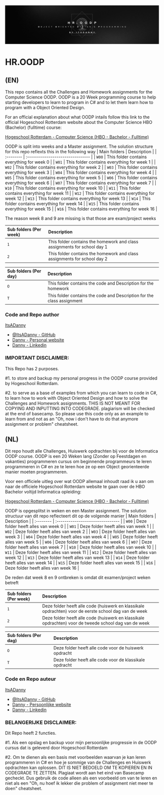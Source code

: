 
![OODP logo](https://github.com/ItsADanny/HR.OODP/blob/main/HR.OODP-Banner.png?raw=true)


# HR.OODP

## (EN)
This repo contains all the Challenges and Homework assignments for the Computer Science OODP. OODP is a 20 Week programming course to help starting developers to learn to program in C# and to let them learn how to program with a Object Oriented Design.

For an official explanation about what OODP intails follow this link to the official Hogeschool Rotterdam website about the Computer Science HBO (Bachelor) (fulltime) course:

[Hogeschool Rotterdam - Computer Science (HBO - Bachelor - Fulltime)](https://www.hogeschoolrotterdam.nl/opleidingen/bachelor/informatica/voltijd/)

OODP is split into weeks and a Master assignment.
The solution structure for this repo reflexts this in the following way
| Main folders | Description                       |
| :-------- | :-------------------------------- |
| `W00` | This folder contains everything for week 0 |
| `W01` | This folder contains everything for week 1 |
| `W02` | This folder contains everything for week 2 |
| `W03` | This folder contains everything for week 3 |
| `W04` | This folder contains everything for week 4 |
| `W05` | This folder contains everything for week 5 |
| `W06` | This folder contains everything for week 6 |
| `W07` | This folder contains everything for week 7 |
| `W10` | This folder contains everything for week 10 |
| `W11` | This folder contains everything for week 11 |
| `W12` | This folder contains everything for week 12 |
| `W13` | This folder contains everything for week 13 |
| `W14` | This folder contains everything for week 14 |
| `W15` | This folder contains everything for week 15 |
| `W16` | This folder contains everything for week 16 |

The reason week 8 and 9 are missing is that those are exam/project weeks


| Sub folders (Per week) | Description                       |
| :-------- | :-------------------------------- |
| `1` | This folder contains the homework and class assignments for school day 1 |
| `2` | This folder contains the homework and class assignments for school day 2 |

| Sub folders (Per day) | Description                       |
| :-------- | :-------------------------------- |
| `O` | This folder contains the code and Description for the homework |
| `T` | This folder contains the code and Description for the class assignment |

### Code and Repo author

[ItsADanny]()
- [@ItsADanny - GitHub](https://github.com/ItsADanny)
- [Danny - Personal website](https://ddesnoo.nl)
- [Danny - Linkedin](https://www.linkedin.com/in/ddesnoo/)

### IMPORTANT DISCLAIMER:

This Repo has 2 purposes.

#1.
to store and backup my personal progress in the OODP course provided by Hogeschool Rotterdam.

#2.
to serve as a base of examples from which you can learn to code in C#, to learn how to work with Object Oriented Design and how to solve the Challenges and Homework assignments. THIS IS NOT MEANT FOR COPYING AND INPUTTING INTO CODEGRADE. plagiarism will be checked at the end of basecamp. So please use this code only as an example to learn from and not as an "Oh, now i don't have to do that anymore assignment or problem" cheatsheet.

## (NL)

Dit repo houdt alle Challenges, Huiswerk opdrachten bij voor de Informatica OODP course.
OODP is een 20 Weken lang (Zonder op Feestdagen en vakanties) programmeren cursus om beginnende programmeurs te leren programmeren in C# en ze te leren hoe ze op een Object georienteerde manier moeten programmeren.

Voor een officiele uitleg over wat OODP allemaal inhoudt raad ik u aan om naar de officiele Hogeschool Rotterdam website te gaan over de HBO Bachelor voltijd Informatica opleiding:

[Hogeschool Rotterdam - Computer Science (HBO - Bachelor - Fulltime)](https://www.hogeschoolrotterdam.nl/opleidingen/bachelor/informatica/voltijd/)

OODP is opgesplitst in weken en een Master assignment. The solution structuur van dit repo reflecteert dit op de volgende manier
| Main folders | Description                       |
| :-------- | :-------------------------------- |
| `W00` | Deze folder heeft alles van week 0 |
| `W01`      | Deze folder heeft alles van week 1 |
| `W02`      | Deze folder heeft alles van week 2 |
| `W03`      | Deze folder heeft alles van week 3 |
| `W04`      | Deze folder heeft alles van week 4 |
| `W05`      | Deze folder heeft alles van week 5 |
| `W06`      | Deze folder heeft alles van week 6 |
| `W07`      | Deze folder heeft alles van week 7 |
| `W10`      | Deze folder heeft alles van week 10 |
| `W11`      | Deze folder heeft alles van week 11 |
| `W12`      | Deze folder heeft alles van week 12 |
| `W13`      | Deze folder heeft alles van week 13 |
| `W14`      | Deze folder heeft alles van week 14 |
| `W15`      | Deze folder heeft alles van week 15 |
| `W16`      | Deze folder heeft alles van week 16 |

De reden dat week 8 en 9 ontbreken is omdat dit examen/project weken betreft


| Sub folders (Per week) | Description                       |
| :-------- | :-------------------------------- |
| `1` | Deze folder heeft alle code (huiswerk en klassikale opdrachten) voor de eerste school dag van de week |
| `2` | Deze folder heeft alle code (huiswerk en klassikale opdrachten) voor de tweede school dag van de week |

| Sub folders (Per dag) | Description                       |
| :-------- | :-------------------------------- |
| `O` | Deze folder heeft alle code voor de huiswerk opdracht |
| `T` | Deze folder heeft alle code voor de klassikale opdracht |

### Code en Repo auteur

[ItsADanny]()
- [@ItsADanny - GitHub](https://github.com/ItsADanny)
- [Danny - Persoonlijke website](https://ddesnoo.nl)
- [Danny - Linkedin](https://www.linkedin.com/in/ddesnoo/)

### BELANGERIJKE DISCLAIMER:

Dit Repo heeft 2 functies.

#1.
Als een opslag en backup voor mijn persoonlijke progressie in de OODP cursus dat is geleverd door Hogeschool Rotterdam

#2.
Om te dienen als een basis met voorbeelden waarvan je kan leren programmeren in C# en hoe je sommige van de Challenges en Huiswerk opdrachten kan oplossen. DIT IS NIET BEDOELD OM TE KOPIEREN EN IN CODEGRADE TE ZETTEN. Plagiaat wordt aan het eind van Basecamp gecheckt. Dus gebruik de code alleen als een voorbeeld om van te leren en niet als een "Oh, nu hoef ik lekker die problem of assignment niet meer te doen" cheatsheet.

